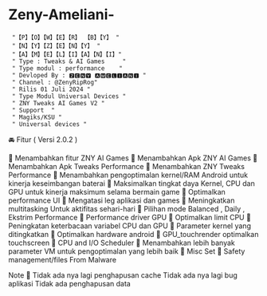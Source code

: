 # Zeny-Ameliani-
     "【P】【O】【W】【E】【R】 【B】【Y】 "
     "【N】【Y】【Z】【E】【N】【Y】 "
     "【A】【M】【E】【L】【I】【A】【N】【I】"
     " Type : Tweaks & AI Games     "
     " Type modul : performance    "
     " Devloped By : 🆉🅴🅽🆈 🅰🅼🅴🅻🅸🅰🅽🅸 "
     " Channel : @ZenyRipRog"
     " Rilis 01 Juli 2024 "  
     " Type Modul Universal Devices "
     " ZNY Tweaks AI Games V2 "
	 " Support  "
     " Magiks/KSU "
     " Universal devices "

🚘 Fitur ( Versi 2.0.2 ) 

🚨 Menambahkan fitur ZNY AI Games 
🚨 Menambahkan Apk ZNY AI Games 
🚨 Menambahkan Apk Tweaks Performance
🚨 Menambahkan ZNY Tweaks Performance 
🚨 Menambahkan pengoptimalan kernel/RAM Android untuk kinerja keseimbangan baterai
🚨 Maksimalkan tingkat daya Kernel, CPU dan GPU untuk kinerja maksimum selama bermain game
🚨 Optimalkan performance UI 
🚨 Mengatasi leg aplikasi dan games 
🚨 Meningkatkan multitasking Untuk aktifitas sehari-hari 
🚨 Pilihan mode Balanced , Daily , Ekstrim Performance 
🚨 Performance driver GPU 
🚨 Optimalkan limit CPU
🚨 Peningkatan keterbacaan variabel CPU dan GPU
🚨 Parameter kernel yang ditingkatkan
🚨 Optimalkan hardware android
🚨 GPU_touchrender optimalkan touchscreen
🚨 CPU and I/O Scheduler
🚨 Menambahkan lebih banyak parameter VM untuk pengoptimalan yang lebih baik
🚨 Misc Set
🚨 Safety management/files From Malware

Note 🚨
Tidak ada nya lagi penghapusan cache 
Tidak ada nya lagi bug aplikasi 
Tidak ada penghapusan data
